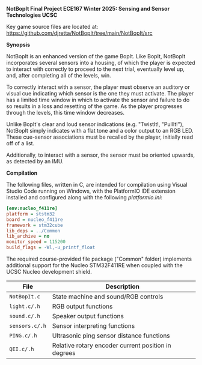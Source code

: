 **NotBopIt Final Project ECE167 Winter 2025: Sensing and Sensor Technologies UCSC**

Key game source files are located at: https://github.com/djretta/NotBopIt/tree/main/NotBopIt/src

**Synopsis**

NotBopIt is an enhanced version of the game BopIt. Like BopIt, NotBopIt incorporates several sensors into a housing, of which the player is expected to interact with correctly to proceed to the next trial, eventually level up, and, after completing all of the levels, win.

To correctly interact with a sensor, the player must observe an auditory or visual cue indicating which sensor is the one they must activate. The player has a limited time window in which to activate the sensor and failure to do so results in a loss and resetting of the game. As the player progresses through the levels, this time window decreases.

Unlike BopIt's clear and loud sensor indications (e.g. "TwistIt!, "PullIt!"), NotBopIt simply indicates with a flat tone and a color output to an RGB LED. These cue-sensor associations must be recalled by the player, initially read off of a list.

Additionally, to interact with a sensor, the sensor must be oriented upwards, as detected by an IMU.

**Compilation**

The following files, written in C, are intended for compilation using Visual Studio Code running on Windows, with the PlatformIO IDE extension installed and configured along with the following _platformio.ini_:

```ini
[env:nucleo_f411re]
platform = ststm32
board = nucleo_f411re
framework = stm32cube
lib_deps = ../Common
lib_archive = no
monitor_speed = 115200
build_flags = -Wl,-u_printf_float
```

The required course-provided file package ("Common" folder) implements additional support for the Nucleo STM32F411RE when coupled with the UCSC Nucleo development shield.

| File           | Description                                           |
|----------------|-------------------------------------------------------|
| `NotBopIt.c`   | State machine and sound/RGB controls                  |
| `light.c/.h`   | RGB output functions                                  |
| `sound.c/.h`   | Speaker output functions                              |
| `sensors.c/.h` | Sensor interpreting functions                         |
| `PING.c/.h`    | Ultrasonic ping sensor distance functions             |
| `QEI.c/.h`     | Relative rotary encoder current position in degrees   |
